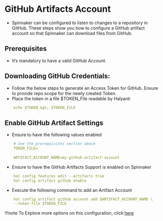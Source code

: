 # GitHub Artifacts Account
* Spinnaker can be configured to listen to changes to a repository in GitHub. These
steps show you how to configure a GitHub artifact account so that Spinnaker can
download files from GitHub.
## Prerequisites
* It’s mandatory to have a valid GitHub Account.
## Downloading GitHub Credentials:
* Follow the below steps to generate an Access Token for GitHub. Ensure to
provide repo scope for the newly created Token.
* Place the token in a file $TOKEN_File readable by Halyard:
```yaml
	echo $TOKEN &gt; $TOKEN_FILE
```
## Enable GitHub Artifact Settings
* Ensure to have the following values enabled
```yaml
	# See the prerequisites section above
	TOKEN_FILE=
	
	ARTIFACT_ACCOUNT_NAME=my-github-artifact-account
```
* Ensure to have the GitHub Artifacts Support is enabled on Spinnaker
```yaml
	hal config features edit --artifacts true
	hal config artifact github enable
```
* Execute the following command to add an Artifact Account
```yaml
	hal config artifact github account add $ARTIFACT_ACCOUNT_NAME \
	--token-file $TOKEN_FILE
```

!!!note
		To Explore more options on this configuration, click [here](https://www.spinnaker.io/reference/halyard/commands/)